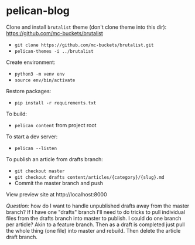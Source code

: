 # pelican-blog

Clone and install `brutalist` theme (don't clone theme into this dir):
https://github.com/mc-buckets/brutalist
- `git clone https://github.com/mc-buckets/brutalist.git`
- `pelican-themes -i ../brutalist`

Create environment:
- `python3 -m venv env`
- `source env/bin/activate`

Restore packages:
- `pip install -r requirements.txt`

To build:
- `pelican content` from project root

To start a dev server:
- `pelican --listen`

To publish an article from drafts branch:
- `git checkout master`
- `git checkout drafts content/articles/{category}/{slug}.md`
- Commit the master branch and push

View preview site at http://localhost:8000

*Question:* how do I want to handle unpublished drafts away from the master branch? If I have one "drafts" branch I'll need to do tricks to pull individual files from the drafts branch into master to publish. I could do one branch per article? Akin to a feature branch. Then as a draft is completed just pull the whole thing (one file) into master and rebuild. Then delete the article draft branch.
